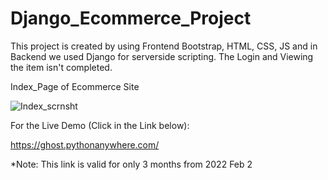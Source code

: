# Django_Ecommerce_Project
This project is created by using Frontend Bootstrap, HTML, CSS, JS and in Backend we used Django for serverside scripting. The Login and Viewing the item isn't completed.

Index_Page of Ecommerce Site

![Index_scrnsht](https://user-images.githubusercontent.com/51220236/152127102-0c3bfe82-d2a5-473c-8721-f12d80cd701c.png)

For the Live Demo (Click in the Link below):<br>

https://ghost.pythonanywhere.com/

*Note: This link is valid for only 3 months from 2022 Feb 2
